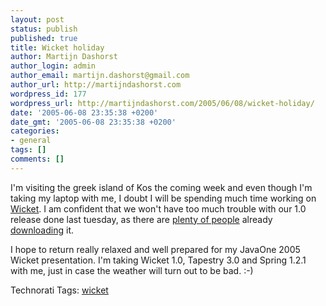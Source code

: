 ```yaml
---
layout: post
status: publish
published: true
title: Wicket holiday
author: Martijn Dashorst
author_login: admin
author_email: martijn.dashorst@gmail.com
author_url: http://martijndashorst.com
wordpress_id: 177
wordpress_url: http://martijndashorst.com/2005/06/08/wicket-holiday/
date: '2005-06-08 23:35:38 +0200'
date_gmt: '2005-06-08 23:35:38 +0200'
categories:
- general
tags: []
comments: []
---
```

<p>I'm visiting the greek island of Kos the coming week and even though I'm taking my laptop with me, I doubt I will be spending much time working on <a href="http://wicket.sf.net">Wicket</a>. I am confident that we won't have too much trouble with our 1.0 release done last tuesday, as there are <a href="http://sourceforge.net/project/stats/detail.php?group_id=119783&ugn=wicket&mode=week&type=prdownload">plenty of people</a> already <a href="http://sourceforge.net/project/showfiles.php?group_id=119783">downloading</a> it.</p>
<p>I hope to return really relaxed and well prepared for my JavaOne 2005 Wicket presentation. I'm taking Wicket 1.0, Tapestry 3.0 and Spring 1.2.1 with me, just in case the weather will turn out to be bad. :-)<br />
<!-- technorati tags start -->
<p>Technorati Tags: <a href="http://technorati.com/tag/wicket" rel="tag">wicket</a></p>
<p><!-- technorati tags end --></p>
